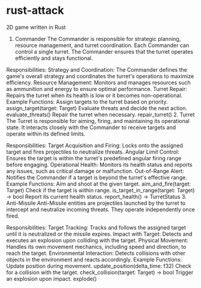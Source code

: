 # rust-attack

2D game written in Rust

1. Commander
   The Commander is responsible for strategic planning, resource management, and turret coordination. Each Commander can control a single turret. The Commander ensures that the turret operates efficiently and stays functional.

Responsibilities:
Strategy and Coordination:
The Commander defines the game's overall strategy and coordinates the turret's operations to maximize efficiency.
Resource Management:
Monitors and manages resources such as ammunition and energy to ensure optimal performance.
Turret Repair:
Repairs the turret when its health is low or it becomes non-operational.
Example Functions:
Assign targets to the turret based on priority.
assign_target(target: Target)
Evaluate threats and decide the next action.
evaluate_threats()
Repair the turret when necessary.
repair_turret() 2. Turret
The Turret is responsible for aiming, firing, and maintaining its operational state. It interacts closely with the Commander to receive targets and operate within its defined limits.

Responsibilities:
Target Acquisition and Firing:
Locks onto the assigned target and fires projectiles to neutralize threats.
Angular Limit Control:
Ensures the target is within the turret's predefined angular firing range before engaging.
Operational Health:
Monitors its health status and reports any issues, such as critical damage or malfunction.
Out-of-Range Alert:
Notifies the Commander if a target is beyond the turret's effective range.
Example Functions:
Aim and shoot at the given target.
aim_and_fire(target: Target)
Check if the target is within range.
is_target_in_range(target: Target) -> bool
Report its current health status.
report_health() -> TurretStatus 3. Anti-Missile
Anti-Missile entities are projectiles launched by the turret to intercept and neutralize incoming threats. They operate independently once fired.

Responsibilities:
Target Tracking:
Tracks and follows the assigned target until it is neutralized or the missile expires.
Impact with Target:
Detects and executes an explosion upon colliding with the target.
Physical Movement:
Handles its own movement mechanics, including speed and direction, to reach the target.
Environmental Interaction:
Detects collisions with other objects in the environment and reacts accordingly.
Example Functions:
Update position during movement.
update_position(delta_time: f32)
Check for a collision with the target.
check_collision(target: Target) -> bool
Trigger an explosion upon impact.
explode()
